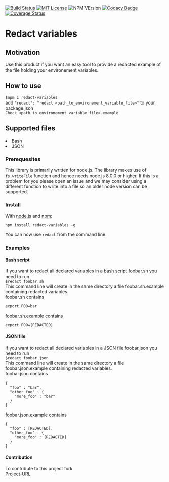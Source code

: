[![Build Status](https://travis-ci.com/amarouane-ABDLHAK/redact-variables.svg?branch=master)](https://travis-ci.com/amarouane-ABDLHAK/redact-variables) [![MIT License](https://img.shields.io/aur/license/pac.svg)](https://github.com/amarouane-ABDLHAK/redact-variables/blob/master/LICENSE) ![NPM VErsion](https://img.shields.io/npm/v/redact-variables.svg) [![Codacy Badge](https://api.codacy.com/project/badge/Grade/5ec805e72c214630a65d037cedc6a8e6)](https://www.codacy.com/app/amarouane-ABDLHAK/redact-variables?utm_source=github.com&amp;utm_medium=referral&amp;utm_content=amarouane-ABDLHAK/redact-variables&amp;utm_campaign=Badge_Grade) [![Coverage Status](https://coveralls.io/repos/github/amarouane-ABDLHAK/redact-variables/badge.svg?branch=master)](https://coveralls.io/github/amarouane-ABDLHAK/redact-variables?branch=master)

# Redact variables

## Motivation
Use this product if you want an easy tool to provide a redacted example of the file holding your environement variables.

## How to use
`$npm i redact-variables`
<br>
add `"redact": "redact <path_to_environement_variable_file>"` to your package.json
<br>
`Check <path_to_environement_variable_file>.example`


## Supported files
<li>
Bash
</li>
<li>
JSON
</li>

### Prerequesites

This library is primarily written for node.js. The library makes use of `fs.writeFile` function and hence needs node.js 8.0.0 or higher. If this is a problem for you please open an issue and we may consider using a different function to write into a file so an older node version can be supported.


### Install
With [node.js](http://nodejs.org/) and [npm](https://www.npmjs.com/):

	npm install redact-variables -g

You can now use `redact` from the command line.


### Examples

#### Bash script

If you want to redact all declared variables in a bash script foobar.sh you need to run <br>
`$redact foobar.sh` <br>
This command line will create in the same directory a file foobar.sh.example containing redacted variables.
<br>
foobar.sh contains 
```
export FOO=bar
```
foobar.sh.example contains
```
export FOO=[REDACTED]
```

#### JSON file

If you want to redact all declared variables in a JSON file foobar.json you need to run <br>
`$redact foobar.json` <br>
This command line will create in the same directory a file foobar.json.example containing redacted variables.
<br>
foobar.json contains 
```
{
  "foo" : "bar",
  "other_foo" : {
    "more_foo" : "bar"
  }
}
```
foobar.json.example contains
```
{
  "foo" : [REDACTED],
  "other_foo" : {
    "more_foo" : [REDACTED]
  }
}
```


#### Contribution 
To contribute to this project fork <br>
[Project-URL](https://github.com/amarouane-ABDLHAK/redact-variables)